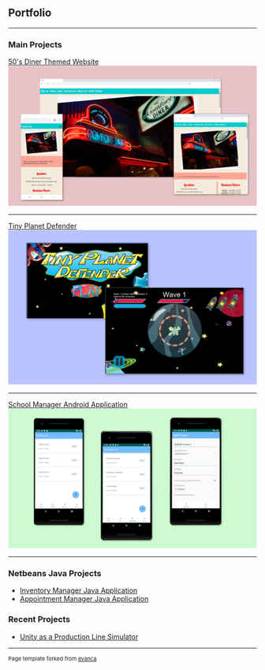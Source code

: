 ## Portfolio

---

### Main Projects

[50's Diner Themed Website](/50sPage)
<img src="images/50sDinerThumbnail2.png?raw=true"/>

---
[Tiny Planet Defender](/GamePage)
<img src="images/gameThumbnail.png?raw=true"/>

---
[School Manager Android Application](/SchoolManagerPage)
<img src="images/AndroidProjectThumbnail.png?raw=true"/>

---

### Netbeans Java Projects

- [Inventory Manager Java Application](/InventoryManagerPage)
- [Appointment Manager Java Application](/AppointmentManagerPage)

### Recent Projects

- [Unity as a Production Line Simulator](/ProductionLinePage)



---
<p style="font-size:11px">Page template forked from <a href="https://github.com/evanca/quick-portfolio">evanca</a></p>
<!-- Remove above link if you don't want to attibute -->
